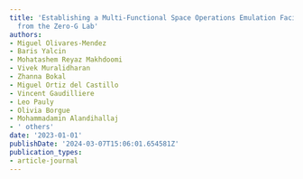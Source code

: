 ```yaml
---
title: 'Establishing a Multi-Functional Space Operations Emulation Facility: Insights
  from the Zero-G Lab'
authors:
- Miguel Olivares-Mendez
- Baris Yalcin
- Mohatashem Reyaz Makhdoomi
- Vivek Muralidharan
- Zhanna Bokal
- Miguel Ortiz del Castillo
- Vincent Gaudilliere
- Leo Pauly
- Olivia Borgue
- Mohammadamin Alandihallaj
- ' others'
date: '2023-01-01'
publishDate: '2024-03-07T15:06:01.654581Z'
publication_types:
- article-journal
---
```

